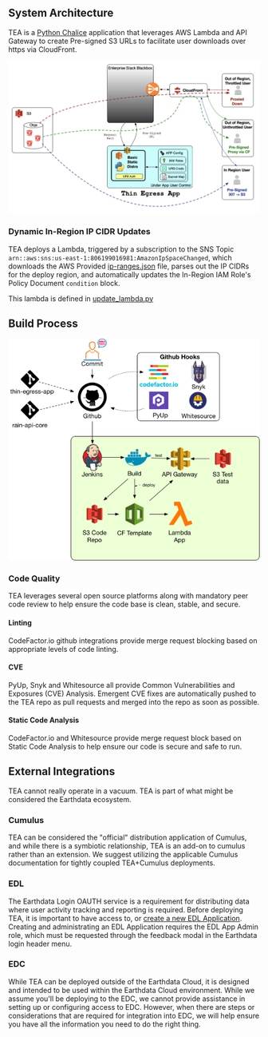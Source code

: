 ## System Architecture

TEA is a [Python Chalice](https://github.com/aws/chalice)
application that leverages AWS Lambda and API Gateway to create Pre-signed
S3 URLs to facilitate user downloads over https via CloudFront.

![TEA Design](images/tea.png)


### Dynamic In-Region IP CIDR Updates

TEA deploys a Lambda, triggered by a subscription to the SNS Topic
`arn::aws:sns:us-east-1:806199016981:AmazonIpSpaceChanged`, which downloads
the AWS Provided
[ip-ranges.json](https://ip-ranges.amazonaws.com/ip-ranges.json)
file, parses out the IP CIDRs for the deploy region, and automatically
updates the In-Region IAM Role's Policy Document `condition` block.

This lambda is defined in
[update_lambda.py](https://github.com/asfadmin/thin-egress-app/blob/master/lambda/update_lambda.py)

## Build Process

![build-process](images/tea-build.png)

### Code Quality

TEA leverages several open source platforms along with mandatory peer code
review to help ensure the code base is clean, stable, and secure.

#### Linting

CodeFactor.io github integrations provide merge request blocking based on
appropriate levels of code linting.

#### CVE

PyUp, Snyk and Whitesource all provide Common Vulnerabilities and Exposures
(CVE) Analysis. Emergent CVE fixes are automatically pushed to the TEA repo
as pull requests and merged into the repo as soon as possible.

#### Static Code Analysis

CodeFactor.io and Whitesource provide merge request block based on Static
Code Analysis to help ensure our code is secure and safe to run.


## External Integrations

TEA cannot really operate in a vacuum. TEA is part of what might be considered
the Earthdata ecosystem.

### Cumulus

TEA can be considered the "official" distribution application of Cumulus, and
while there is a symbiotic relationship, TEA is an add-on to cumulus rather than
an extension. We suggest utilizing the applicable Cumulus documentation for
tightly coupled TEA+Cumulus deployments.

### EDL

The Earthdata Login OAUTH service is a requirement for distributing data where
user activity tracking and reporting is required. Before deploying TEA, it is
important to have access to, or
[create a new EDL Application](https://urs.earthdata.nasa.gov/documentation/for_integrators/how_to_register_an_app).
Creating and administrating an EDL Application requires the EDL App Admin role,
which must be requested through the feedback modal in the Earthdata login header
menu.

### EDC

While TEA can be deployed outside of the Earthdata Cloud, it is designed and
intended to be used within the Earthdata Cloud environment. While we assume
you'll be deploying to the EDC, we cannot provide assistance in setting up or
configuring access to EDC. However, when there are steps or considerations that
are required for integration into EDC, we will help ensure you have all the
information you need to do the right thing.
